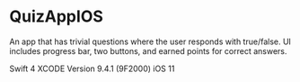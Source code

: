 # QuizAppIOS
An app that has trivial questions where the user responds with true/false.
UI includes progress bar, two buttons, and earned points for correct answers. 

Swift 4 XCODE Version 9.4.1 (9F2000) iOS 11
